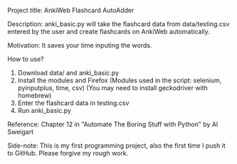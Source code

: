 Project title:
AnkiWeb Flashcard AutoAdder

Description:
anki_basic.py will take the flashcard data from data/testing.csv entered by
the user and create flashcards on AnkiWeb automatically.

Motivation:
It saves your time inputing the words.

How to use?
1. Download data/ and anki_basic.py
2. Install the modules and Firefox
(Modules used in the script: selenium, pyinputplus, time, csv)
(You may need to install geckodriver with homebrew)
3. Enter the flashcard data in testing.csv
4. Run anki_basic.py

Reference:
Chapter 12 in "Automate The Boring Stuff with Python" by Al Sweigart

Side-note:
This is my first programming project, also the first time I push it to GitHub.
Please forgive my rough work.

